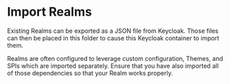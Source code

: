 # Import Realms

Existing Realms can be exported as a JSON file from Keycloak. Those files can then be placed in this folder to cause this Keycloak container to import them.

Realms are often configured to leverage custom configuration, Themes, and SPIs which are imported separately. Ensure that you have also imported all of those dependencies so that your Realm works properly.